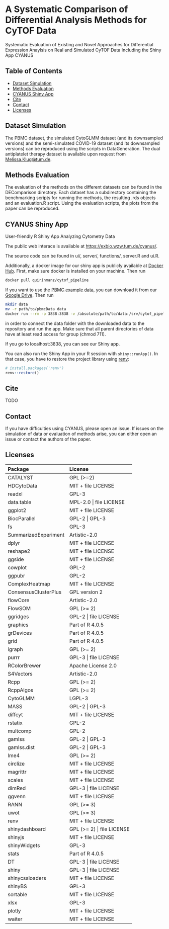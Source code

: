 # A Systematic Comparison of Differential Analysis Methods for CyTOF Data

Systematic Evaluation of Existing and Novel Approaches for Differential Expression Anaylsis on Real and Simulated CyTOF Data Including the Shiny App CYANUS



## Table of Contents
* [Dataset Simulation](#dataset-simulation)
* [Methods Evaluation](#methods-evaluation)
* [CYANUS Shiny App](#cyanus-shiny-app)
* [Cite](#cite)
* [Contact](#contact)
* [Licenses](#licenses)


## Dataset Simulation
The PBMC dataset, the simulated CytoGLMM dataset (and its downsampled versions) and the semi-simulated COVID-19 dataset (and its downsampled versions) can be reproduced using the scripts in DataGeneration. The dual antiplatelet therapy dataset is available upon request from Melissa.Klug@tum.de.


## Methods Evaluation
The evaluation of the methods on the different datasets can be found in the DEComparison directory. Each dataset has a subdirectory containing the benchmarking scripts for running the methods, the resulting .rds objects and an evaluation.R script. Using the evaluation scripts, the plots from the paper can be reproduced.


## CYANUS Shiny App

User-friendly R Shiny App Analyzing Cytometry Data

The public web interace is available at https://exbio.wzw.tum.de/cyanus/.

The source code can be found in ui/, server/, functions/, server.R and ui.R. 

Additionally, a docker image for our shiny app is publicly available at [Docker
Hub](https://hub.docker.com/repository/docker/quirinmanz/cytof_pipeline).
First, make sure docker is installed on your machine. Then run

``` bash
docker pull quirinmanz/cytof_pipeline
```

If you want to use the [PBMC example
data](https://www.nature.com/articles/nbt.2317), you can download it
from our [Google
Drive](https://drive.google.com/drive/folders/19hM51eoLLEJDQ_Oz4xqMu2t9bAY9Qcyf?usp=sharing).
Then run

``` bash
mkdir data
mv -r path/to/pbmcData data
docker run --rm -p 3838:3838 -v /absolute/path/to/data:/srv/cytof_pipeline/data quirinmanz/cytof_pipeline
```

in order to connect the data folder with the downloaded data to the
repository and run the app. Make sure that all parent directories of
data have at least read access for group (chmod 711).

If you go to localhost:3838, you can see our Shiny app.

You can also run the Shiny App in your R session with `shiny::runApp()`.
In that case, you have to restore the project library using
[renv](https://rstudio.github.io/renv/articles/renv.html):

``` r
# install.packages('renv')
renv::restore()
```

## Cite
TODO

## Contact
If you have difficulties using CYANUS, please open an issue. If issues on the simulation of data or evaluation of methods arise, you can either open an issue or contact the authors of the paper.

## Licenses
|Package              |License                        |
|:--------------------|:------------------------------|
|CATALYST             |GPL (>=2)                      |
|HDCytoData           |MIT + file LICENSE             |
|readxl               |GPL-3                          |
|data.table           |MPL-2.0 &#124; file LICENSE    |
|ggplot2              |MIT + file LICENSE             |
|BiocParallel         |GPL-2 &#124; GPL-3             |
|fs                   |GPL-3                          |
|SummarizedExperiment |Artistic-2.0                   |
|dplyr                |MIT + file LICENSE             |
|reshape2             |MIT + file LICENSE             |
|ggside               |MIT + file LICENSE             |
|cowplot              |GPL-2                          |
|ggpubr               |GPL-2                          |
|ComplexHeatmap       |MIT + file LICENSE             |
|ConsensusClusterPlus |GPL version 2                  |
|flowCore             |Artistic-2.0                   |
|FlowSOM              |GPL (>= 2)                     |
|ggridges             |GPL-2 &#124; file LICENSE      |
|graphics             |Part of R 4.0.5                |
|grDevices            |Part of R 4.0.5                |
|grid                 |Part of R 4.0.5                |
|igraph               |GPL (>= 2)                     |
|purrr                |GPL-3 &#124; file LICENSE      |
|RColorBrewer         |Apache License 2.0             |
|S4Vectors            |Artistic-2.0                   |
|Rcpp                 |GPL (>= 2)                     |
|RcppAlgos            |GPL (>= 2)                     |
|CytoGLMM             |LGPL-3                         |
|MASS                 |GPL-2 &#124; GPL-3             |
|diffcyt              |MIT + file LICENSE             |
|rstatix              |GPL-2                          |
|multcomp             |GPL-2                          |
|gamlss               |GPL-2 &#124; GPL-3             |
|gamlss.dist          |GPL-2 &#124; GPL-3             |
|lme4                 |GPL (>= 2)                     |
|circlize             |MIT + file LICENSE             |
|magrittr             |MIT + file LICENSE             |
|scales               |MIT + file LICENSE             |
|dimRed               |GPL-3 &#124; file LICENSE      |
|ggvenn               |MIT + file LICENSE             |
|RANN                 |GPL (>= 3)                     |
|uwot                 |GPL (>= 3)                     |
|renv                 |MIT + file LICENSE             |
|shinydashboard       |GPL (>= 2) &#124; file LICENSE |
|shinyjs              |MIT + file LICENSE             |
|shinyWidgets         |GPL-3                          |
|stats                |Part of R 4.0.5                |
|DT                   |GPL-3 &#124; file LICENSE      |
|shiny                |GPL-3 &#124; file LICENSE      |
|shinycssloaders      |MIT + file LICENSE             |
|shinyBS              |GPL-3                          |
|sortable             |MIT + file LICENSE             |
|xlsx                 |GPL-3                          |
|plotly               |MIT + file LICENSE             |
|waiter               |MIT + file LICENSE             |



